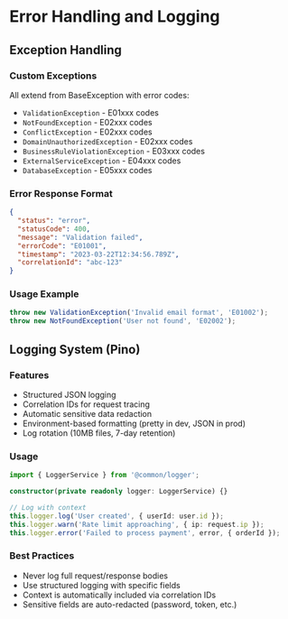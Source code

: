 # Error Handling and Logging

## Exception Handling

### Custom Exceptions

All extend from BaseException with error codes:

- `ValidationException` - E01xxx codes
- `NotFoundException` - E02xxx codes
- `ConflictException` - E02xxx codes
- `DomainUnauthorizedException` - E02xxx codes
- `BusinessRuleViolationException` - E03xxx codes
- `ExternalServiceException` - E04xxx codes
- `DatabaseException` - E05xxx codes

### Error Response Format

```json
{
  "status": "error",
  "statusCode": 400,
  "message": "Validation failed",
  "errorCode": "E01001",
  "timestamp": "2023-03-22T12:34:56.789Z",
  "correlationId": "abc-123"
}
```

### Usage Example

```typescript
throw new ValidationException('Invalid email format', 'E01002');
throw new NotFoundException('User not found', 'E02002');
```

## Logging System (Pino)

### Features

- Structured JSON logging
- Correlation IDs for request tracing
- Automatic sensitive data redaction
- Environment-based formatting (pretty in dev, JSON in prod)
- Log rotation (10MB files, 7-day retention)

### Usage

```typescript
import { LoggerService } from '@common/logger';

constructor(private readonly logger: LoggerService) {}

// Log with context
this.logger.log('User created', { userId: user.id });
this.logger.warn('Rate limit approaching', { ip: request.ip });
this.logger.error('Failed to process payment', error, { orderId });
```

### Best Practices

- Never log full request/response bodies
- Use structured logging with specific fields
- Context is automatically included via correlation IDs
- Sensitive fields are auto-redacted (password, token, etc.)
